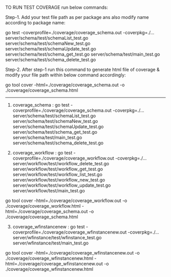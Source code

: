 TO RUN TEST COVERAGE run below commands:

Step-1. Add your test file path as per package ans also modify name according to package name:

go test -coverprofile=./coverage/coverage_schema.out -coverpkg=./... server/schema/test/schemaList_test.go server/schema/test/schemaNew_test.go server/schema/test/schemaUpdate_test.go server/schema/test/schema_get_test.go server/schema/test/main_test.go server/schema/test/schema_delete_test.go

Step-2. After step-1 run this command to generate html file of coverage  & modify your file path within below command accordingly:

go tool cover -html=./coverage/coverage_schema.out -o ./coverage/coverage_schema.html

_________________________________________________________________________________________

1. coverage_schema :
go test -coverprofile=./coverage/coverage_schema.out -coverpkg=./... server/schema/test/schemaList_test.go server/schema/test/schemaNew_test.go server/schema/test/schemaUpdate_test.go server/schema/test/schema_get_test.go server/schema/test/main_test.go server/schema/test/schema_delete_test.go

<!-- go tool cover -html=./coverage/coverage_schema.out -o ./coverage/coverage_schema.html -->


2. coverage_workflow :
go test -coverprofile=./coverage/coverage_workflow.out -coverpkg=./... server/workflow/test/workflow_delete_test.go server/workflow/test/workflow_get_test.go server/workflow/test/workflow_list_test.go server/workflow/test/workflow_new_test.go server/workflow/test/workflow_update_test.go  server/workflow/test/main_test.go

go tool cover -html=./coverage/coverage_workflow.out -o ./coverage/coverage_workflow.html -html=./coverage/coverage_schema.out -o ./coverage/coverage_schema.html


3. coverage_wfinstancenew :
go test -coverprofile=./coverage/coverage_wfinstancenew.out -coverpkg=./... server/wfinstance/test/wfinstance_test.go server/wfinstance/test/main_test.go

go tool cover -html=./coverage/coverage_wfinstancenew.out -o ./coverage/coverage_wfinstancenew.html -html=./coverage/coverage_wfinstancenew.out -o ./coverage/coverage_wfinstancenew.html

